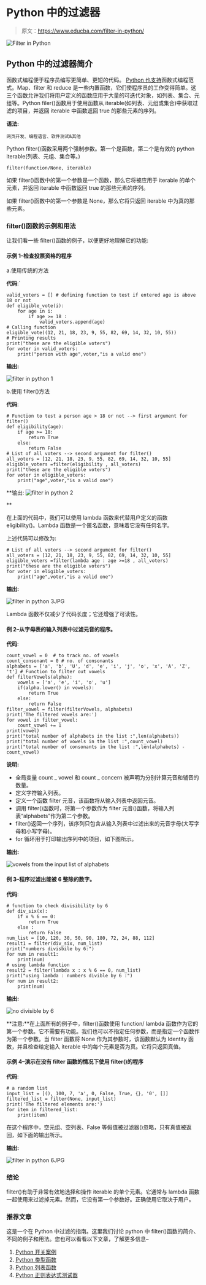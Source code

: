 # Python 中的过滤器

> 原文：<https://www.educba.com/filter-in-python/>

![Filter in Python](img/86e172c99f73c5dde92ee86a1dfc6b56.png)



## Python 中的过滤器简介

函数式编程便于程序员编写更简单、更短的代码。 [Python 也支持](https://www.educba.com/python-print-table/)函数式编程范式。Map、filter 和 reduce 是一些内置函数，它们使程序员的工作变得简单。这三个函数允许我们将用户定义的函数应用于大量的可迭代对象，如列表、集合、元组等。Python filer()函数用于使用函数从 iterable(如列表、元组或集合)中获取过滤的项目，并返回 iterable 中函数返回 true 的那些元素的序列。

**语法:**

<small>网页开发、编程语言、软件测试&其他</small>

Python filter()函数采用两个强制参数。第一个是函数，第二个是有效的 python iterable(列表、元组、集合等。)

```
filter(function/None, iterable)
```

如果 filter()函数中的第一个参数是一个函数<fun>，那么它将被应用于 iterable 的单个元素，并返回 iterable 中函数<fun>返回 true 的那些元素的序列。</fun></fun>

如果 filter()函数中的第一个参数是 None，那么它将只返回 iterable 中为真的那些元素。

### filter()函数的示例和用法

让我们看一些 filter()函数的例子，以便更好地理解它的功能:

#### 示例 1–检查投票资格的程序

a.使用传统的方法

**代码**:`

```
valid_voters = [] # defining function to test if entered age is above 18 or not
def eligible_vote(i):
    for age in i:
        if age >= 18 :
            valid_voters.append(age)
# Calling function
eligible_vote((12, 21, 18, 23, 9, 55, 82, 69, 14, 32, 10, 55))
# Printing results
print("these are the eligible voters")
for voter in valid_voters:
    print("person with age",voter,"is a valid one")
```

**输出:**

![filter in python 1](img/47bd81bf58b0457d259ee264cab4f1af.png)



b.使用 filter()方法

**代码**:

```
# Function to test a person age > 18 or not --> first argument for filter()
def eligibility(age):
    if age >= 18:
        return True
    else:
        return False
# List of all voters --> second argument for filter()
all_voters = [12, 21, 18, 23, 9, 55, 82, 69, 14, 32, 10, 55] 
eligible_voters =filter(eligibility , all_voters)
print("these are the eligible voters")
for voter in eligible_voters:
    print("age",voter,"is a valid one")
```

**输出:
![filter in python 2](img/cf1d955230022918aee6d25d9f2de28a.png)

** 

在上面的代码中，我们可以使用 lambda 函数来代替用户定义的函数 eligibility()。Lambda 函数是一个匿名函数，意味着它没有任何名字。

上述代码可以修改为:

```
# List of all voters --> second argument for filter()
all_voters = [12, 21, 18, 23, 9, 55, 82, 69, 14, 32, 10, 55] 
eligible_voters =filter(lambda age : age >=18 , all_voters)
print("these are the eligible voters")
for voter in eligible_voters:
    print("age",voter,"is a valid one")
```

**输出:**

![filter in python 3JPG](img/ca70eee389fa6f2a4083ff615b81d0d5.png)



Lambda 函数不仅减少了代码长度；它还增强了可读性。

#### 例 2–从字母表的输入列表中过滤元音的程序。

**代码**:

```
count_vowel = 0  # to track no. of vowels
count_consonant = 0 # no. of consonants
alphabets = ['a', 'b', 'U', 'd', 'e', 'i', 'j', 'o', 'x', 'A', 'Z', 't'] # Function to filter out vowels
def filterVowels(alpha):
    vowels = ['a', 'e', 'i', 'o', 'u'] 
    if(alpha.lower() in vowels): 
        return True
    else:
        return False
filter_vowel = filter(filterVowels, alphabets)
print('The filtered vowels are:')
for vowel in filter_vowel:
    count_vowel += 1
print(vowel)
print("total number of alphabets in the list :",len(alphabets))
print("total number of vowels in the list :",count_vowel)
print("total number of consonants in the list :",len(alphabets) - count_vowel)
```

**说明:**

*   全局变量 count _ vowel 和 count _ concern 被声明为分别计算元音和辅音的数量。
*   定义字符输入列表。
*   定义一个函数 filter 元音，该函数将从输入列表中返回元音。
*   调用 filter()函数时，将第一个参数作为 filter 元音()函数，将输入列表“alphabets”作为第二个参数。
*   filter()返回一个序列，该序列只包含从输入列表中过滤出来的元音字母(大写字母和小写字母)。
*   for 循环用于打印输出序列中的项目，如下图所示。

**输出:**

![vowels from the input list of alphabets](img/27f176d664dd8b0e58c07d449da07d04.png)



#### 例 3–程序过滤出能被 6 整除的数字。

**代码**:

```
# function to check divisibility by 6
def div_six(x):
    if x % 6 == 0:
        return True
    else :
        return False
num_list = [10, 120, 30, 50, 90, 180, 72, 24, 88, 112] 
result1 = filter(div_six, num_list)
print("numbers divisbile by 6:")
for num in result1:
    print(num)
# using lambda function
result2 = filter(lambda x : x % 6 == 0, num_list)
print("using lambda : numbers divible by 6 :")
for num in result2:
    print(num)
```

**输出:**

![no divisible by 6](img/cc55f0c81ebf3685dd24043dba7f4e4a.png)



**注意:**在上面所有的例子中，filter()函数使用 function/ lambda 函数作为它的第一个参数。它不需要有功能。我们也可以不指定任何参数，而是指定一个函数作为第一个参数。当 filter 函数将 None 作为其参数时，该函数默认为 Identity 函数，并且检查给定输入 iterable 中的每个元素是否为真。它将只返回真值。

#### 示例 4–演示在没有 filter 函数的情况下使用 filter()的程序

**代码**:

```
# a random list
input_list = [(), 100, 7, 'a', 0, False, True, {}, '0', []] 
filtered_list = filter(None, input_list)
print('The filtered elements are:')
for item in filtered_list:
    print(item)
```

在这个程序中，空元组、空列表、False 等假值被过滤器()忽略，只有真值被返回，如下面的输出所示。

**输出:**

![filter in python 6JPG](img/e790568fa29476bbed57e31f6866e1ea.png)



### 结论

filter()有助于非常有效地选择和操作 iterable 的单个元素。它通常与 lambda 函数一起使用来过滤掉元素。然而，它没有第一个参数好。正确使用它取决于用户。

### 推荐文章

这是一个在 Python 中过滤的指南。这里我们讨论 python 中 filter()函数的简介、不同的例子和用法。您也可以看看以下文章，了解更多信息–

1.  [Python 开关案例](https://www.educba.com/python-switch-case/)
2.  [Python 类型函数](https://www.educba.com/python-type-function/)
3.  [Python 列表函数](https://www.educba.com/python-list-functions/)
4.  [Python 正则表达式测试器](https://www.educba.com/python-regex-tester/)





